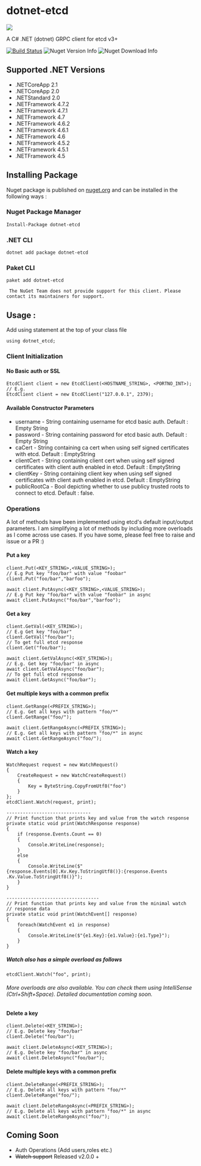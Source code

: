 # dotnet-etcd
![](https://raw.githubusercontent.com/shubhamranjan/dotnet-etcd/master/docs/img/etcd-logo-rectangle.png)

A C# .NET (dotnet) GRPC client for etcd v3+

[![Build Status](https://travis-ci.org/shubhamranjan/dotnet-etcd.svg?branch=master)](https://travis-ci.org/shubhamranjan/dotnet-etcd)
![Nuget Version Info](https://img.shields.io/nuget/v/dotnet-etcd.svg)
![Nuget Download Info](https://img.shields.io/nuget/dt/dotnet-etcd.svg)

## Supported .NET Versions

* .NETCoreApp 2.1
* .NETCoreApp 2.0
* .NETStandard 2.0
* .NETFramework 4.7.2
* .NETFramework 4.7.1
* .NETFramework 4.7
* .NETFramework 4.6.2
* .NETFramework 4.6.1
* .NETFramework 4.6
* .NETFramework 4.5.2
* .NETFramework 4.5.1
* .NETFramework 4.5


## Installing Package
Nuget package is published on [nuget.org](https://www.nuget.org/packages/dotnet-etcd/) and can be installed in the following ways :
    
### Nuget Package Manager
    
    Install-Package dotnet-etcd

### .NET CLI
    
    dotnet add package dotnet-etcd

### Paket CLI
    
    paket add dotnet-etcd
` The NuGet Team does not provide support for this client. Please contact its maintainers for support.`

## Usage :

Add using statement at the top of your class file

    using dotnet_etcd;

### Client Initialization

#### No Basic auth or SSL
    
    EtcdClient client = new EtcdClient(<HOSTNAME_STRING>, <PORTNO_INT>);
    // E.g.
    EtcdClient client = new EtcdClient("127.0.0.1", 2379);

#### Available Constructor Parameters

* username - String containing username for etcd basic auth. Default : Empty String 
* password - String containing password for etcd basic auth. Default : Empty String 
* caCert - String containing ca cert when using self signed certificates with etcd. Default : EmptyString 
* clientCert - String containing client cert when using self signed certificates with client auth enabled in etcd. Default : EmptyString 
* clientKey - String containing client key when using self signed certificates with client auth enabled in etcd. Default : EmptyString 
* publicRootCa - Bool depicting whether to use publicy trusted roots to connect to etcd. Default : false.
    

### Operations

A lot of methods have been implemented using etcd's default input/output parameters. I am simplifying a lot of methods by including more overloads as I come across use cases. If you have some, please feel free to raise and issue or a PR :)

#### Put a key

    client.Put(<KEY_STRING>,<VALUE_STRING>);
    // E.g Put key "foo/bar" with value "foobar"
    client.Put("foo/bar","barfoo");

    await client.PutAsync(<KEY_STRING>,<VALUE_STRING>);
    // E.g Put key "foo/bar" with value "foobar" in async
    await client.PutAsync("foo/bar","barfoo");

#### Get a key
    
    client.GetVal(<KEY_STRING>);
    // E.g Get key "foo/bar"
    client.GetVal("foo/bar");
    // To get full etcd response
    client.Get("foo/bar");

    await client.GetValAsync(<KEY_STRING>);
    // E.g. Get key "foo/bar" in async
    await client.GetValAsync("foo/bar");
    // To get full etcd response
    await client.GetAsync("foo/bar");

#### Get multiple keys with a common prefix

    client.GetRange(<PREFIX_STRING>);
    // E.g. Get all keys with pattern "foo/*"
    client.GetRange("foo/"); 

    await client.GetRangeAsync(<PREFIX_STRING>);
    // E.g. Get all keys with pattern "foo/*" in async
    await client.GetRangeAsync("foo/");

#### Watch a key

    WatchRequest request = new WatchRequest()
    {
        CreateRequest = new WatchCreateRequest()
        {
            Key = ByteString.CopyFromUtf8("foo")
        }
    };
    etcdClient.Watch(request, print);

    -------------------------------
    // Print function that prints key and value from the watch response
    private static void print(WatchResponse response)
    {   
        if (response.Events.Count == 0)
        {
            Console.WriteLine(response);
        }
        else
        {
            Console.WriteLine($"{response.Events[0].Kv.Key.ToStringUtf8()}:{response.Events .Kv.Value.ToStringUtf8()}");
        }
    }

    ----------------------------------
    // Print function that prints key and value from the minimal watch
    // response data 
    private static void print(WatchEvent[] response)
    {
        foreach(WatchEvent e1 in response)
        {
            Console.WriteLine($"{e1.Key}:{e1.Value}:{e1.Type}");
        }
    }
##### Watch also has a simple overload as follows
    etcdClient.Watch("foo", print);

###### More overloads are also available. You can check them using IntelliSense (Ctrl+Shift+Space). Detailed documentation coming soon.

#### Delete a key

    client.Delete(<KEY_STRING>);
    // E.g. Delete key "foo/bar"
    client.Delete("foo/bar");

    await client.DeleteAsync(<KEY_STRING>);
    // E.g. Delete key "foo/bar" in async
    await client.DeleteAsync("foo/bar");

#### Delete multiple keys with a common prefix

    client.DeleteRange(<PREFIX_STRING>);
    // E.g. Delete all keys with pattern "foo/*"
    client.DeleteRange("foo/"); 

    await client.DeleteRangeAsync(<PREFIX_STRING>);
    // E.g. Delete all keys with pattern "foo/*" in async
    await client.DeleteRangeAsync("foo/");


## Coming Soon
* Auth Operations (Add users,roles etc.)
* ~~Watch support~~ Released v2.0.0 +